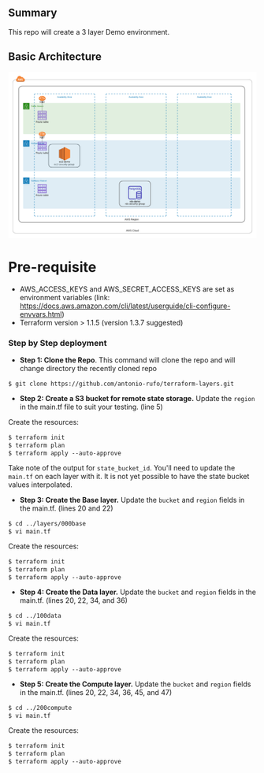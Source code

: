 ## Summary

This repo will create a 3 layer Demo environment.

## Basic Architecture

![Design](.github/img/Demo_Env.png)

# Pre-requisite

- AWS_ACCESS_KEYS and AWS_SECRET_ACCESS_KEYS are set as environment variables (link: https://docs.aws.amazon.com/cli/latest/userguide/cli-configure-envvars.html)
- Terraform version > 1.1.5 (version 1.3.7 suggested)

### Step by Step deployment
* **Step 1: Clone the Repo**. This command will clone the repo and will change directory the recently cloned repo
```shell script
$ git clone https://github.com/antonio-rufo/terraform-layers.git
```

* **Step 2: Create a S3 bucket for remote state storage.** Update the `region` in the main.tf file to suit your testing. (line 5)

Create the resources:
```shell script
$ terraform init
$ terraform plan
$ terraform apply --auto-approve
```
Take note of the output for `state_bucket_id`. You'll need to update the `main.tf` on each layer with it. It is not yet possible to have the state bucket values interpolated.  


* **Step 3: Create the Base layer.** Update the `bucket` and `region` fields in the main.tf. (lines 20 and 22)

```shell script
$ cd ../layers/000base
$ vi main.tf
```
Create the resources:
```shell script
$ terraform init
$ terraform plan
$ terraform apply --auto-approve
```

* **Step 4: Create the Data layer.** Update the `bucket` and `region` fields in the main.tf. (lines 20, 22, 34, and 36)

```shell script
$ cd ../100data
$ vi main.tf
```

Create the resources:
```shell script
$ terraform init
$ terraform plan
$ terraform apply --auto-approve
```


* **Step 5: Create the Compute layer.** Update the `bucket` and `region` fields in the main.tf. (lines 20, 22, 34, 36, 45, and 47)

```shell script
$ cd ../200compute
$ vi main.tf
```

Create the resources:
```shell script
$ terraform init
$ terraform plan
$ terraform apply --auto-approve
```
